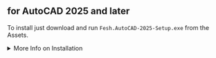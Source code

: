 ## for AutoCAD 2025 and later

To install just download and run `Fesh.AutoCAD-2025-Setup.exe` from the Assets.

<details>

<summary>More Info on Installation</summary>

No admin rights are required to install or run the app.\
The app will be installed in `C:\Users\{username}\AppData\Local\Fesh.AutoCAD\current`\
and registerer as a plugin with any installed AutoCAD version 2025 or later.
It will automatically offer to update Fesh when a new version is available.

The installer is digitally code-signed via Azure Trusted Signing Service.\
It should not raise any security warnings.

See the [Changelog](https://github.com/goswinr/Fesh.AutoCAD/blob/main/CHANGELOG.md) for changes in this release.

This release was created with [Velopack](https://velopack.io/).

</details>